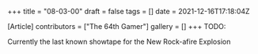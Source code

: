 +++
title = "08-03-00"
draft = false
tags = []
date = 2021-12-16T17:18:04Z

[Article]
contributors = ["The 64th Gamer"]
gallery = []
+++
TODO:

Currently the last known showtape for the New Rock-afire Explosion